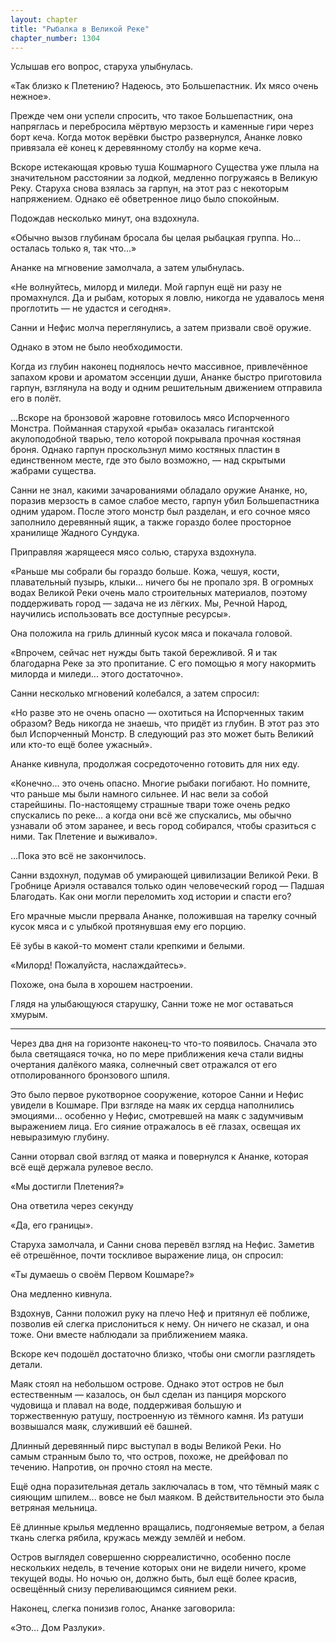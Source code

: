 ```yaml
---
layout: chapter
title: "Рыбалка в Великой Реке"
chapter_number: 1304
---
```


Услышав его вопрос, старуха улыбнулась.

«Так близко к Плетению? Надеюсь, это Большепастник. Их мясо очень нежное».

Прежде чем они успели спросить, что такое Большепастник, она напряглась и перебросила мёртвую мерзость и каменные гири через борт кеча. Когда моток верёвки быстро развернулся, Ананке ловко привязала её конец к деревянному столбу на корме кеча.

Вскоре истекающая кровью туша Кошмарного Существа уже плыла на значительном расстоянии за лодкой, медленно погружаясь в Великую Реку. Старуха снова взялась за гарпун, на этот раз с некоторым напряжением. Однако её обветренное лицо было спокойным.

Подождав несколько минут, она вздохнула.

«Обычно вызов глубинам бросала бы целая рыбацкая группа. Но... осталась только я, так что...»

Ананке на мгновение замолчала, а затем улыбнулась.

«Не волнуйтесь, милорд и миледи. Мой гарпун ещё ни разу не промахнулся. Да и рыбам, которых я ловлю, никогда не удавалось меня проглотить — не удастся и сегодня».

Санни и Нефис молча переглянулись, а затем призвали своё оружие.

Однако в этом не было необходимости.

Когда из глубин наконец поднялось нечто массивное, привлечённое запахом крови и ароматом эссенции души, Ананке быстро приготовила гарпун, взглянула на воду и одним решительным движением отправила его в полёт.

...Вскоре на бронзовой жаровне готовилось мясо Испорченного Монстра. Пойманная старухой «рыба» оказалась гигантской акулоподобной тварью, тело которой покрывала прочная костяная броня. Однако гарпун проскользнул мимо костяных пластин в единственном месте, где это было возможно, — над скрытыми жабрами существа.

Санни не знал, какими зачарованиями обладало оружие Ананке, но, поразив мерзость в самое слабое место, гарпун убил Большепастника одним ударом. После этого монстр был разделан, и его сочное мясо заполнило деревянный ящик, а также гораздо более просторное хранилище Жадного Сундука.

Приправляя жарящееся мясо солью, старуха вздохнула.

«Раньше мы собрали бы гораздо больше. Кожа, чешуя, кости, плавательный пузырь, клыки... ничего бы не пропало зря. В огромных водах Великой Реки очень мало строительных материалов, поэтому поддерживать город — задача не из лёгких. Мы, Речной Народ, научились использовать все доступные ресурсы».

Она положила на гриль длинный кусок мяса и покачала головой.

«Впрочем, сейчас нет нужды быть такой бережливой. Я и так благодарна Реке за это пропитание. С его помощью я могу накормить милорда и миледи... этого достаточно».

Санни несколько мгновений колебался, а затем спросил:

«Но разве это не очень опасно — охотиться на Испорченных таким образом? Ведь никогда не знаешь, что придёт из глубин. В этот раз это был Испорченный Монстр. В следующий раз это может быть Великий или кто-то ещё более ужасный».

Ананке кивнула, продолжая сосредоточенно готовить для них еду.

«Конечно... это очень опасно. Многие рыбаки погибают. Но помните, что раньше мы были намного сильнее. И нас вели за собой старейшины. По-настоящему страшные твари тоже очень редко спускались по реке... а когда они всё же спускались, мы обычно узнавали об этом заранее, и весь город собирался, чтобы сразиться с ними. Так Плетение и выживало».

...Пока это всё не закончилось.

Санни вздохнул, подумав об умирающей цивилизации Великой Реки. В Гробнице Ариэля оставался только один человеческий город — Падшая Благодать. Как они могли переломить ход истории и спасти его?

Его мрачные мысли прервала Ананке, положившая на тарелку сочный кусок мяса и с улыбкой протянувшая ему его порцию.

Её зубы в какой-то момент стали крепкими и белыми.

«Милорд! Пожалуйста, наслаждайтесь».

Похоже, она была в хорошем настроении.

Глядя на улыбающуюся старушку, Санни тоже не мог оставаться хмурым.

***

Через два дня на горизонте наконец-то что-то появилось. Сначала это была светящаяся точка, но по мере приближения кеча стали видны очертания далёкого маяка, солнечный свет отражался от его отполированного бронзового шпиля.

Это было первое рукотворное сооружение, которое Санни и Нефис увидели в Кошмаре. При взгляде на маяк их сердца наполнились эмоциями... особенно у Нефис, смотревшей на маяк с задумчивым выражением лица. Его сияние отражалось в её глазах, освещая их невыразимую глубину.

Санни оторвал свой взгляд от маяка и повернулся к Ананке, которая всё ещё держала рулевое весло.

«Мы достигли Плетения?»

Она ответила через секунду

«Да, его границы».

Старуха замолчала, и Санни снова перевёл взгляд на Нефис. Заметив её отрешённое, почти тоскливое выражение лица, он спросил:

«Ты думаешь о своём Первом Кошмаре?»

Она медленно кивнула.

Вздохнув, Санни положил руку на плечо Неф и притянул её поближе, позволив ей слегка прислониться к нему. Он ничего не сказал, и она тоже. Они вместе наблюдали за приближением маяка.

Вскоре кеч подошёл достаточно близко, чтобы они смогли разглядеть детали.

Маяк стоял на небольшом острове. Однако этот остров не был естественным — казалось, он был сделан из панциря морского чудовища и плавал на воде, поддерживая большую и торжественную ратушу, построенную из тёмного камня. Из ратуши возвышался маяк, служивший её башней.

Длинный деревянный пирс выступал в воды Великой Реки. Но самым странным было то, что остров, похоже, не дрейфовал по течению. Напротив, он прочно стоял на месте.

Ещё одна поразительная деталь заключалась в том, что тёмный маяк с сияющим шпилем... вовсе не был маяком. В действительности это была ветряная мельница.

Её длинные крылья медленно вращались, подгоняемые ветром, а белая ткань слегка рябила, кружась между землёй и небом.

Остров выглядел совершенно сюрреалистично, особенно после нескольких недель, в течение которых они не видели ничего, кроме текущей воды. Но ночью он, должно быть, был ещё более красив, освещённый снизу переливающимся сиянием реки.

Наконец, слегка понизив голос, Ананке заговорила:

«Это... Дом Разлуки».